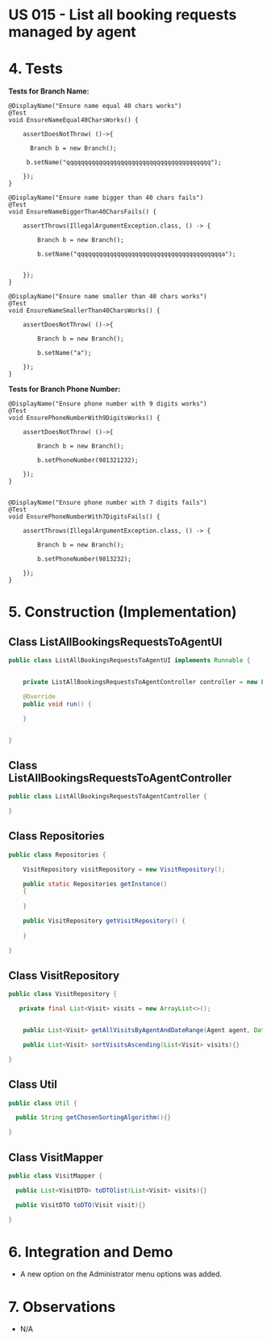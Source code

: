 # US 015 - List all booking requests managed by agent

# 4. Tests 

**Tests for Branch Name:** 

    @DisplayName("Ensure name equal 40 chars works")
    @Test
    void EnsureNameEqual40CharsWorks() {

        assertDoesNotThrow( ()->{

          Branch b = new Branch();

         b.setName("qqqqqqqqqqqqqqqqqqqqqqqqqqqqqqqqqqqqqqqq");

        });
    }

    @DisplayName("Ensure name bigger than 40 chars fails")
    @Test
    void EnsureNameBiggerThan40CharsFails() {

        assertThrows(IllegalArgumentException.class, () -> {

            Branch b = new Branch();

            b.setName("qqqqqqqqqqqqqqqqqqqqqqqqqqqqqqqqqqqqqqqqa");


        });
    }

    @DisplayName("Ensure name smaller than 40 chars works")
    @Test
    void EnsureNameSmallerThan40CharsWorks() {

        assertDoesNotThrow( ()->{

            Branch b = new Branch();

            b.setName("a");

        });
    }

**Tests for Branch Phone Number:**



    @DisplayName("Ensure phone number with 9 digits works")
    @Test
    void EnsurePhoneNumberWith9DigitsWorks() {

        assertDoesNotThrow( ()->{

            Branch b = new Branch();

            b.setPhoneNumber(981321232);

        });
    }


    @DisplayName("Ensure phone number with 7 digits fails")
    @Test
    void EnsurePhoneNumberWith7DigitsFails() {

        assertThrows(IllegalArgumentException.class, () -> {

            Branch b = new Branch();

            b.setPhoneNumber(9813232);

        });
    }


# 5. Construction (Implementation)


## Class ListAllBookingsRequestsToAgentUI 

```java
public class ListAllBookingsRequestsToAgentUI implements Runnable {


    private ListAllBookingsRequestsToAgentController controller = new ListAllBookingsRequestsToAgentController();

    @Override
    public void run() {

    }


}
```


## Class ListAllBookingsRequestsToAgentController

```java
public class ListAllBookingsRequestsToAgentController {

}

```

## Class Repositories

```java
public class Repositories {

    VisitRepository visitRepository = new VisitRepository();

    public static Repositories getInstance() 
    {
    
    }

    public VisitRepository getVisitRepository() {
       
    }

}

```


## Class VisitRepository

```java
public class VisitRepository {

   private final List<Visit> visits = new ArrayList<>();


    public List<Visit> getAllVisitsByAgentAndDateRange(Agent agent, Date start, Date end){}

    public List<Visit> sortVisitsAscending(List<Visit> visits){}

}

```

## Class Util

```java
public class Util {

  public String getChosenSortingAlgorithm(){}

}

```

## Class VisitMapper

```java
public class VisitMapper {

  public List<VisitDTO> toDTOlist(List<Visit> visits){}

  public VisitDTO toDTO(Visit visit){}

}

```

# 6. Integration and Demo 

* A new option on the Administrator menu options was added.


# 7. Observations

* N/A





